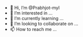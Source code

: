- 👋 Hi, I’m @Prabhjot-myl
- 👀 I’m interested in ...
- 🌱 I’m currently learning ...
- 💞️ I’m looking to collaborate on ...
- 📫 How to reach me ...

<!---
Prabhjot-myl/Prabhjot-myl is a ✨ special ✨ repository because its `README.md` (this file) appears on your GitHub profile.
You can click the Preview link to take a look at your changes.
--->
